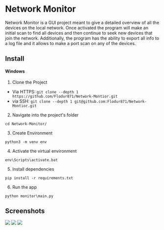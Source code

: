 # Network Monitor

Network Monitor is a GUI project meant to give a detailed overview of all the devices on the local network. Once
activated the program will make an initial scan to find all devices and then continue to seek new devices that join the
network. Additionally, the program has the ability to export all info to a log file and it allows to make a port scan on
any of the devices.

Install
---------------

#### Windows

1. Clone the Project

  - Via HTTPS: `git clone --depth 1 https://github.com/Flodur871/Network-Montior.git`
  - via SSH:  `git clone --depth 1 git@github.com:Flodur871/Network-Montior.git`

2. Navigate into the project's folder

```
cd Network-Monitor/
```

3. Create Environment

```
python3 -m venv env
````

4. Activate the virtual environment

```
env\Scripts\activate.bat
```

5. Install dependencies

```
pip install -r requirements.txt
```

6.  Run the app

```
python monitor\main.py
```

Screenshots
---------------

![](assets/1.png)
![](assets/2.png)
![](assets/3.png)
